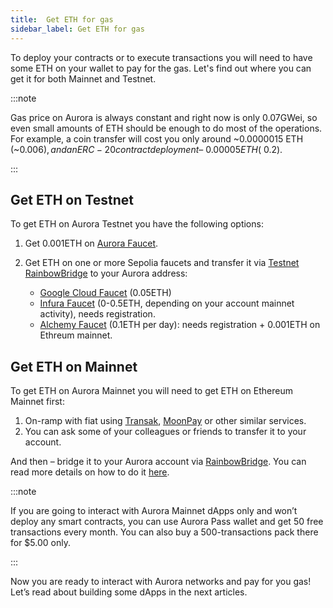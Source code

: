```yaml
---
title: 	Get ETH for gas
sidebar_label: Get ETH for gas
---
```


To deploy your contracts or to execute transactions you will need to have some ETH on your wallet to pay for the gas.
Let's find out where you can get it for both Mainnet and Testnet.

:::note

Gas price on Aurora is always constant and right now is only 0.07GWei, so even small amounts of ETH should be enough to do most of the operations.
For example, a coin transfer will cost you only around ~0.0000015 ETH (~$0.006), and an ERC-20 contract deployment – ~0.00005 ETH (~$0.2).

:::

## Get ETH on Testnet

To get ETH on Aurora Testnet you have the following options:

1. Get 0.001ETH on [Aurora Faucet](https://aurora.dev/faucet). 
2. Get ETH on one or more Sepolia faucets and transfer it via [Testnet RainbowBridge](https://testnet.rainbowbridge.app/transfer) to your Aurora address:

 	- [Google Cloud Faucet](https://cloud.google.com/application/web3/faucet/ethereum/sepolia) (0.05ETH)
	- [Infura Faucet](https://www.infura.io/faucet/sepolia) (0-0.5ETH, depending on your account mainnet activity), needs registration.
	- [Alchemy Faucet](https://www.alchemy.com/faucets/ethereum-sepolia) (0.1ETH per day): needs registration + 0.001ETH on Ethreum mainnet.

## Get ETH on Mainnet

To get ETH on Aurora Mainnet you will need to get ETH on Ethereum Mainnet first:

1. On-ramp with fiat using [Transak](https://global.transak.com/), [MoonPay](https://www.moonpay.com/business/onramps) or other similar services.
2. You can ask some of your colleagues or friends to transfer it to your account.

And then – bridge it to your Aurora account via [RainbowBridge](https://rainbowbridge.app/). You can read more details on how to do it [here](/bridge/from-ethereum).

:::note

If you are going to interact with Aurora Mainnet dApps only and won’t deploy any smart contracts, you can use Aurora Pass wallet and get 50 free transactions every month. You can also buy a 500-transactions pack there for $5.00 only.

:::

Now you are ready to interact with Aurora networks and pay for you gas!
Let’s read about building some dApps in the next articles.
